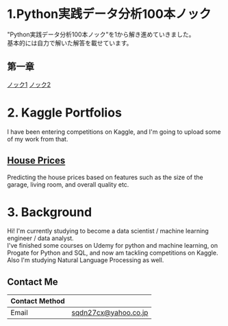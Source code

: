 # 1.Python実践データ分析100本ノック<br/>
"Python実践データ分析100本ノック"を1から解き進めていきました。<br/>
基本的には自力で解いた解答を載せています。

## 第一章<br/>
[ノック1](https://github.com/TS-0910/Portfolio/blob/master/%E3%83%8E%E3%83%83%E3%82%AF1.ipynb)
[ノック2](https://github.com/TS-0910/Portfolio/blob/master/%E3%83%8E%E3%83%83%E3%82%AF2.ipynb)

# 2. Kaggle Portfolios<br/>

I have been entering competitions on Kaggle, and I'm going to upload some of my work from that.<br/>

## [House Prices](https://github.com/TS-0910/Kaggle_Housing)

Predicting the house prices based on features such as the size of the garage, living room, and overall quality etc.

# 3. Background

Hi! I'm currently studying to become a data scientist / machine learning engineer / data analyst.<br/>
I've finished some courses on Udemy for python and machine learning, on Progate for Python and SQL, and now am tackling competitions on Kaggle. <br/>
Also I'm studying Natural Language Processing as well.

## Contact Me

| Contact Method |  |
| --- | --- |
|Email | sqdn27cx@yahoo.co.jp |
